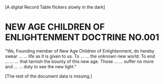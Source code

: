 [A digital Record Table flickers slowly in the dark]

# NEW AGE CHILDREN OF ENLIGHTENMENT DOCTRINE NO.001 #

  "We, Founding member of New Age Children of Enlightenment,
  do hereby swear ... ... life as it is given to us. To ...
  ... the unknown new world. To end ... ... ... that tarnish 
  the bounty of this new age. Those ... ... suffer no  more 
  and ... ... duty to see the new light."
  
[The rest of the document data is missing.]
